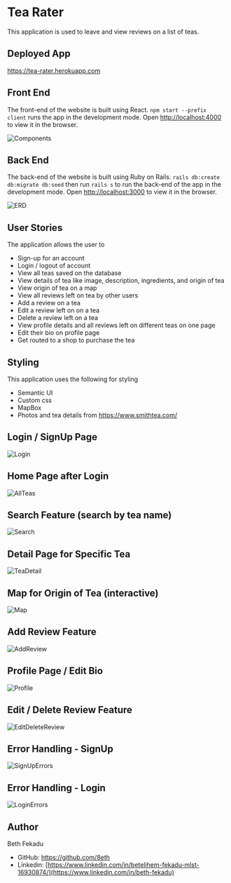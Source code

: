 # Tea Rater
This application is used to leave and view reviews on a list of teas.

## Deployed App
https://tea-rater.herokuapp.com

## Front End
The front-end of the website is built using React. `npm start --prefix client` runs the app in the development mode. Open [http://localhost:4000](http://localhost:4000) to view it in the browser.

![Components](./client/public/images/Components.png)

## Back End
The back-end of the website is built using Ruby on Rails. `rails db:create db:migrate db:seed` then run `rails s` to run the back-end of the app in the development mode. Open [http://localhost:3000](http://localhost:3000) to view it in the browser.

![ERD](./client/public/images/ERD.png)

## User Stories
The application allows the user to 
  * Sign-up for an account
  * Login / logout of account
  * View all teas saved on the database
  * View details of tea like image, description, ingredients, and origin of tea
  * View origin of tea on a map
  * View all reviews left on tea by other users
  * Add a review on a tea 
  * Edit a review left on on a tea
  * Delete a review left on a tea
  * View profile details and all reviews left on different teas on one page
  * Edit their bio on profile page
  * Get routed to a shop to purchase the tea

## Styling
This application uses the following for styling
  * Semantic UI
  * Custom css
  * MapBox
  * Photos and tea details from https://www.smithtea.com/

## Login / SignUp Page
![Login](./client/public/images/Login.png)

## Home Page after Login
![AllTeas](./client/public/images/AllTeas.png)

## Search Feature (search by tea name)
![Search](./client/public/images/Search.png)

## Detail Page for Specific Tea
![TeaDetail](./client/public/images/TeaDetail.png)

## Map for Origin of Tea (interactive)
![Map](./client/public/images/Map.png)

## Add Review Feature
![AddReview](./client/public/images/AddReview.png)

## Profile Page / Edit Bio
![Profile](./client/public/images/Profile.png)

## Edit / Delete Review Feature
![EditDeleteReview](./client/public/images/EditDeleteReview.png)

## Error Handling - SignUp
![SignUpErrors](./client/public/images/SignUpErrors.png)

## Error Handling - Login
![LoginErrors](./client/public/images/LoginErrors.png)

## Author
Beth Fekadu
  * GitHub: https://github.com/8eth 
  * Linkedin: [https://www.linkedin.com/in/betelihem-fekadu-mlst-16930874/](https://www.linkedin.com/in/beth-fekadu)
